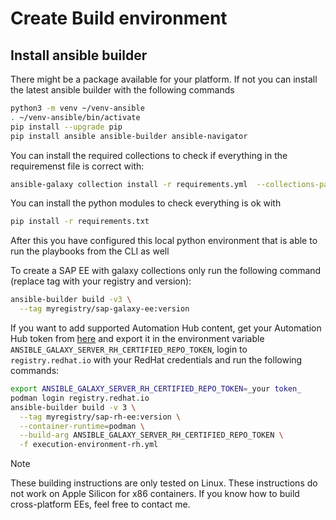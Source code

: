 
# Create Build environment

## Install ansible builder 

There might be a package available for your platform. If not you can install the latest ansible builder
with the following commands 

```bash
python3 -m venv ~/venv-ansible
. ~/venv-ansible/bin/activate
pip install --upgrade pip
pip install ansible ansible-builder ansible-navigator
```

You can install the required collections to check if everything in the requiremenst file is correct with:

```bash
ansible-galaxy collection install -r requirements.yml  --collections-path /usr/share/ansible/collections
```

You can install the python modules to check everything is ok with

```bash
pip install -r requirements.txt
```

After this you have configured this local python environment that is able to run the playbooks from the CLI as well

To create a SAP EE with galaxy collections only run the following command (replace tag with your registry and version):

```bash
ansible-builder build -v3 \
  --tag myregistry/sap-galaxy-ee:version
```

If you want to add supported Automation Hub content, get your Automation Hub token from [here](https://console.redhat.com/ansible/automation-hub/token) and export it in the environment variable `ANSIBLE_GALAXY_SERVER_RH_CERTIFIED_REPO_TOKEN`, login to `registry.redhat.io` with your RedHat credentials and run the following commands:

```bash
export ANSIBLE_GALAXY_SERVER_RH_CERTIFIED_REPO_TOKEN=_your token_
podman login registry.redhat.io
ansible-builder build -v 3 \
  --tag myregistry/sap-rh-ee:version \
  --container-runtime=podman \
  --build-arg ANSIBLE_GALAXY_SERVER_RH_CERTIFIED_REPO_TOKEN \
  -f execution-environment-rh.yml
```

> [!NOTE]
> These building instructions are only tested on Linux. 
> These instructions do not work on Apple Silicon for x86 containers.
> If you know how to build cross-platform EEs, feel free to contact me. 



